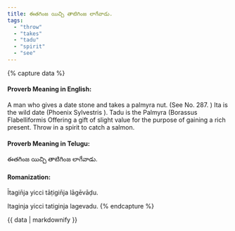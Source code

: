 ```yaml
---
title: ఈతగింజ యిచ్చి తాటిగింజ లాగేవాడు.
tags:
  - "throw"
  - "takes"
  - "tadu"
  - "spirit"
  - "see"
---
```


{% capture data %}
#### Proverb Meaning in English:
A man who gives a date stone and takes a palmyra nut.
(See No. 287. )
Ita is the wild date (Phoenix Sylvestris ). Tadu is the Palmyra (Borassus Flabelliformis
Offering a gift of slight value for the purpose of gaining a rich present.
Throw in a spirit to catch a salmon.

#### Proverb Meaning in Telugu:
ఈతగింజ యిచ్చి తాటిగింజ లాగేవాడు.

#### Romanization:
Ītagin̄ja yicci tāṭigin̄ja lāgēvāḍu.

Itaginja yicci tatiginja lagevadu.
{% endcapture %}

{{ data | markdownify }}

